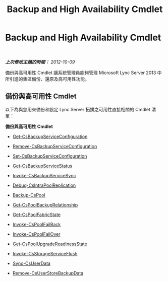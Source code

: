 ﻿---
title: Backup and High Availability Cmdlet
TOCTitle: Backup and High Availability Cmdlet
ms:assetid: 5aff41a3-7a0e-4c51-9d5f-7f08e36bf046
ms:mtpsurl: https://technet.microsoft.com/zh-tw/library/JJ204925(v=OCS.15)
ms:contentKeyID: 49291029
ms.date: 08/10/2015
mtps_version: v=OCS.15
ms.translationtype: HT
---

# Backup and High Availability Cmdlet

 

_**上次修改主題的時間：** 2012-10-09_

備份與高可用性 Cmdlet 讓系統管理員能夠管理 Microsoft Lync Server 2013 中所引進的集區備份、還原及高可用性功能。

## 備份與高可用性 Cmdlet

以下為與您用來備份和設定 Lync Server 拓撲之可用性直接相關的 Cmdlet 清單：

**備份與高可用性 Cmdlet**

  - [Get-CsBackupServiceConfiguration](get-csbackupserviceconfiguration.md)

  - [Remove-CsBackupServiceConfiguration](remove-csbackupserviceconfiguration.md)

  - [Set-CsBackupServiceConfiguration](set-csbackupserviceconfiguration.md)

  - [Get-CsBackupServiceStatus](get-csbackupservicestatus.md)

  - [Invoke-CsBackupServiceSync](invoke-csbackupservicesync.md)

  - [Debug-CsIntraPoolReplication](debug-csintrapoolreplication.md)

  - [Backup-CsPool](backup-cspool.md)

  - [Get-CsPoolBackupRelationship](get-cspoolbackuprelationship.md)

  - [Get-CsPoolFabricState](get-cspoolfabricstate.md)

  - [Invoke-CsPoolFailBack](invoke-cspoolfailback.md)

  - [Invoke-CsPoolFailOver](invoke-cspoolfailover.md)

  - [Get-CsPoolUpgradeReadinessState](get-cspoolupgradereadinessstate.md)

  - [Invoke-CsStorageServiceFlush](invoke-csstorageserviceflush.md)

  - [Sync-CsUserData](sync-csuserdata.md)

  - [Remove-CsUserStoreBackupData](remove-csuserstorebackupdata.md)

